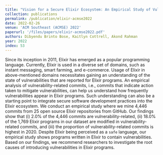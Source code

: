 ```yaml
---
title: "Vision for a Secure Elixir Ecosystem: An Empirical Study of Vulnerabilities in Elixir Programs"
collection: publications
permalink: /publication/elixir-acmse2022
date: 2022-02-26
venue: 'ACM Southeast (ACMSE) 2022'
paperurl: '/files/papers/elixir-acmse2022.pdf'
authors: Dibyendu Brinto Bose, Kaitlyn Cottrell, Akond Rahman
year: 2022
index: 53
--- 
```

Since its inception in 2011, Elixir has emerged as a popular programming language. Currently, Elixir is used in a diverse set of domains, such as instant messaging, smart farming, and e-commerce. Usage of Elixir in above-mentioned domains necessitates gaining an understanding of the state of vulnerabilities that are reported for Elixir programs. An empirical analysis of vulnerability-related commits, i.e., commits that indicate action taken to mitigate vulnerabilities, can help us understand how frequently vulnerabilities appear in Elixir programs. Such understanding can also be a starting point to integrate secure software development practices into the Elixir ecosystem. We conduct an empirical study where we mine 4,446 commits from 25 open source Elixir repositories from GitHub. Our findings show that (i) 2.0% of the 4,446 commits are vulnerability-related, (ii) 18.0% of the 1,769 Elixir programs in our dataset are modified in vulnerability-related commits, and (iii) the proportion of vulnerability-related commits is highest in 2020. Despite Elixir being perceived as a `safe` language, our empirical study shows programs written in Elixir to contain vulnerabilities. Based on our findings, we recommend researchers to investigate the root causes of introducing vulnerabilities in Elixir programs.  